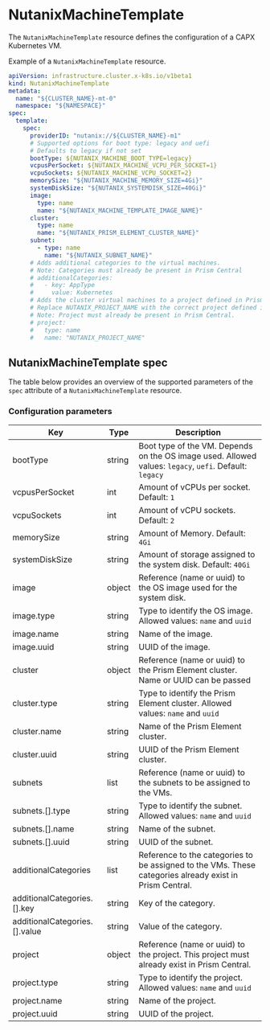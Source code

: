 # NutanixMachineTemplate
The `NutanixMachineTemplate` resource defines the configuration of a CAPX Kubernetes VM. 

Example of a `NutanixMachineTemplate` resource.

```YAML
apiVersion: infrastructure.cluster.x-k8s.io/v1beta1
kind: NutanixMachineTemplate
metadata:
  name: "${CLUSTER_NAME}-mt-0"
  namespace: "${NAMESPACE}"
spec:
  template:
    spec:
      providerID: "nutanix://${CLUSTER_NAME}-m1"
      # Supported options for boot type: legacy and uefi
      # Defaults to legacy if not set
      bootType: ${NUTANIX_MACHINE_BOOT_TYPE=legacy}
      vcpusPerSocket: ${NUTANIX_MACHINE_VCPU_PER_SOCKET=1}
      vcpuSockets: ${NUTANIX_MACHINE_VCPU_SOCKET=2}
      memorySize: "${NUTANIX_MACHINE_MEMORY_SIZE=4Gi}"
      systemDiskSize: "${NUTANIX_SYSTEMDISK_SIZE=40Gi}"
      image:
        type: name
        name: "${NUTANIX_MACHINE_TEMPLATE_IMAGE_NAME}"
      cluster:
        type: name
        name: "${NUTANIX_PRISM_ELEMENT_CLUSTER_NAME}"
      subnet:
        - type: name
          name: "${NUTANIX_SUBNET_NAME}"
      # Adds additional categories to the virtual machines.
      # Note: Categories must already be present in Prism Central
      # additionalCategories:
      #   - key: AppType
      #     value: Kubernetes
      # Adds the cluster virtual machines to a project defined in Prism Central.
      # Replace NUTANIX_PROJECT_NAME with the correct project defined in Prism Central
      # Note: Project must already be present in Prism Central.
      # project:
      #   type: name
      #   name: "NUTANIX_PROJECT_NAME"
```

## NutanixMachineTemplate spec
The table below provides an overview of the supported parameters of the `spec` attribute of a `NutanixMachineTemplate` resource.

### Configuration parameters
| Key                                |Type  |Description|
|------------------------------------|------|--------------------------------------------------------------------------------------------------------|
|bootType                            |string|Boot type of the VM. Depends on the OS image used. Allowed values: `legacy`, `uefi`. Default: `legacy`  |
|vcpusPerSocket                      |int   |Amount of vCPUs per socket. Default: `1`                                                                |
|vcpuSockets                         |int   |Amount of vCPU sockets. Default: `2`                                                                    |
|memorySize                          |string|Amount of Memory. Default: `4Gi`                                                                        |
|systemDiskSize                      |string|Amount of storage assigned to the system disk. Default: `40Gi`                                          |
|image                               |object|Reference (name or uuid) to the OS image used for the system disk.                                      |
|image.type                          |string|Type to identify the OS image. Allowed values: `name` and `uuid`                                        |
|image.name                          |string|Name of the image.                                                                                      |
|image.uuid                          |string|UUID of the image.                                                                                      |
|cluster                             |object|Reference (name or uuid) to the Prism Element cluster. Name or UUID can be passed                       |
|cluster.type                        |string|Type to identify the Prism Element cluster. Allowed values: `name` and `uuid`                           |
|cluster.name                        |string|Name of the Prism Element cluster.                                                                      |
|cluster.uuid                        |string|UUID of the Prism Element cluster.                                                                      |
|subnets                             |list  |Reference (name or uuid) to the subnets to be assigned to the VMs.                                      |
|subnets.[].type                     |string|Type to identify the subnet. Allowed values: `name` and `uuid`                                          |
|subnets.[].name                     |string|Name of the subnet.                                                                                     |
|subnets.[].uuid                     |string|UUID of the subnet.                                                                                     |
|additionalCategories                |list  |Reference to the categories to be assigned to the VMs. These categories already exist in Prism Central. |
|additionalCategories.[].key         |string|Key of the category.                                                                                    |
|additionalCategories.[].value       |string|Value of the category.                                                                                  |
|project                             |object|Reference (name or uuid) to the project. This project must already exist in Prism Central.              |
|project.type                        |string|Type to identify the project. Allowed values: `name` and `uuid`                                         |
|project.name                        |string|Name of the project.                                                                                    |
|project.uuid                        |string|UUID of the project.                                                                                    |